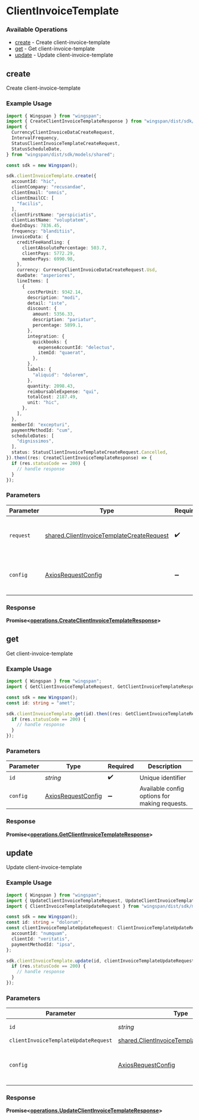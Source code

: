 # ClientInvoiceTemplate

### Available Operations

* [create](#create) - Create client-invoice-template
* [get](#get) - Get client-invoice-template
* [update](#update) - Update client-invoice-template

## create

Create client-invoice-template

### Example Usage

```typescript
import { Wingspan } from "wingspan";
import { CreateClientInvoiceTemplateResponse } from "wingspan/dist/sdk/models/operations";
import {
  CurrencyClientInvoiceDataCreateRequest,
  IntervalFrequency,
  StatusClientInvoiceTemplateCreateRequest,
  StatusScheduleDate,
} from "wingspan/dist/sdk/models/shared";

const sdk = new Wingspan();

sdk.clientInvoiceTemplate.create({
  accountId: "hic",
  clientCompany: "recusandae",
  clientEmail: "omnis",
  clientEmailCC: [
    "facilis",
  ],
  clientFirstName: "perspiciatis",
  clientLastName: "voluptatem",
  dueInDays: 7836.45,
  frequency: "blanditiis",
  invoiceData: {
    creditFeeHandling: {
      clientAbsolutePercentage: 503.7,
      clientPays: 5772.29,
      memberPays: 6990.98,
    },
    currency: CurrencyClientInvoiceDataCreateRequest.Usd,
    dueDate: "asperiores",
    lineItems: [
      {
        costPerUnit: 9342.14,
        description: "modi",
        detail: "iste",
        discount: {
          amount: 5356.33,
          description: "pariatur",
          percentage: 5899.1,
        },
        integration: {
          quickbooks: {
            expenseAccountId: "delectus",
            itemId: "quaerat",
          },
        },
        labels: {
          "aliquid": "dolorem",
        },
        quantity: 2098.43,
        reimbursableExpense: "qui",
        totalCost: 2187.49,
        unit: "hic",
      },
    ],
  },
  memberId: "excepturi",
  paymentMethodId: "cum",
  scheduleDates: [
    "dignissimos",
  ],
  status: StatusClientInvoiceTemplateCreateRequest.Cancelled,
}).then((res: CreateClientInvoiceTemplateResponse) => {
  if (res.statusCode == 200) {
    // handle response
  }
});
```

### Parameters

| Parameter                                                                                              | Type                                                                                                   | Required                                                                                               | Description                                                                                            |
| ------------------------------------------------------------------------------------------------------ | ------------------------------------------------------------------------------------------------------ | ------------------------------------------------------------------------------------------------------ | ------------------------------------------------------------------------------------------------------ |
| `request`                                                                                              | [shared.ClientInvoiceTemplateCreateRequest](../../models/shared/clientinvoicetemplatecreaterequest.md) | :heavy_check_mark:                                                                                     | The request object to use for the request.                                                             |
| `config`                                                                                               | [AxiosRequestConfig](https://axios-http.com/docs/req_config)                                           | :heavy_minus_sign:                                                                                     | Available config options for making requests.                                                          |


### Response

**Promise<[operations.CreateClientInvoiceTemplateResponse](../../models/operations/createclientinvoicetemplateresponse.md)>**


## get

Get client-invoice-template

### Example Usage

```typescript
import { Wingspan } from "wingspan";
import { GetClientInvoiceTemplateRequest, GetClientInvoiceTemplateResponse } from "wingspan/dist/sdk/models/operations";

const sdk = new Wingspan();
const id: string = "amet";

sdk.clientInvoiceTemplate.get(id).then((res: GetClientInvoiceTemplateResponse) => {
  if (res.statusCode == 200) {
    // handle response
  }
});
```

### Parameters

| Parameter                                                    | Type                                                         | Required                                                     | Description                                                  |
| ------------------------------------------------------------ | ------------------------------------------------------------ | ------------------------------------------------------------ | ------------------------------------------------------------ |
| `id`                                                         | *string*                                                     | :heavy_check_mark:                                           | Unique identifier                                            |
| `config`                                                     | [AxiosRequestConfig](https://axios-http.com/docs/req_config) | :heavy_minus_sign:                                           | Available config options for making requests.                |


### Response

**Promise<[operations.GetClientInvoiceTemplateResponse](../../models/operations/getclientinvoicetemplateresponse.md)>**


## update

Update client-invoice-template

### Example Usage

```typescript
import { Wingspan } from "wingspan";
import { UpdateClientInvoiceTemplateRequest, UpdateClientInvoiceTemplateResponse } from "wingspan/dist/sdk/models/operations";
import { ClientInvoiceTemplateUpdateRequest } from "wingspan/dist/sdk/models/shared";

const sdk = new Wingspan();
const id: string = "dolorum";
const clientInvoiceTemplateUpdateRequest: ClientInvoiceTemplateUpdateRequest = {
  accountId: "numquam",
  clientId: "veritatis",
  paymentMethodId: "ipsa",
};

sdk.clientInvoiceTemplate.update(id, clientInvoiceTemplateUpdateRequest).then((res: UpdateClientInvoiceTemplateResponse) => {
  if (res.statusCode == 200) {
    // handle response
  }
});
```

### Parameters

| Parameter                                                                                              | Type                                                                                                   | Required                                                                                               | Description                                                                                            |
| ------------------------------------------------------------------------------------------------------ | ------------------------------------------------------------------------------------------------------ | ------------------------------------------------------------------------------------------------------ | ------------------------------------------------------------------------------------------------------ |
| `id`                                                                                                   | *string*                                                                                               | :heavy_check_mark:                                                                                     | Unique identifier                                                                                      |
| `clientInvoiceTemplateUpdateRequest`                                                                   | [shared.ClientInvoiceTemplateUpdateRequest](../../models/shared/clientinvoicetemplateupdaterequest.md) | :heavy_minus_sign:                                                                                     | N/A                                                                                                    |
| `config`                                                                                               | [AxiosRequestConfig](https://axios-http.com/docs/req_config)                                           | :heavy_minus_sign:                                                                                     | Available config options for making requests.                                                          |


### Response

**Promise<[operations.UpdateClientInvoiceTemplateResponse](../../models/operations/updateclientinvoicetemplateresponse.md)>**

